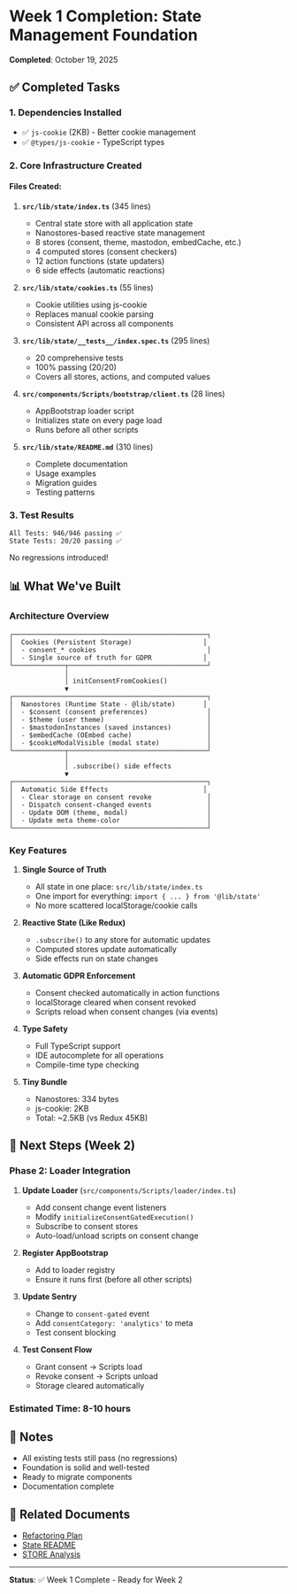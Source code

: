 # Week 1 Completion: State Management Foundation

**Completed**: October 19, 2025

## ✅ Completed Tasks

### 1. Dependencies Installed

- ✅ `js-cookie` (2KB) - Better cookie management
- ✅ `@types/js-cookie` - TypeScript types

### 2. Core Infrastructure Created

#### Files Created:

1. **`src/lib/state/index.ts`** (345 lines)
   - Central state store with all application state
   - Nanostores-based reactive state management
   - 8 stores (consent, theme, mastodon, embedCache, etc.)
   - 4 computed stores (consent checkers)
   - 12 action functions (state updaters)
   - 6 side effects (automatic reactions)

2. **`src/lib/state/cookies.ts`** (55 lines)
   - Cookie utilities using js-cookie
   - Replaces manual cookie parsing
   - Consistent API across all components

3. **`src/lib/state/__tests__/index.spec.ts`** (295 lines)
   - 20 comprehensive tests
   - 100% passing (20/20)
   - Covers all stores, actions, and computed values

4. **`src/components/Scripts/bootstrap/client.ts`** (28 lines)
   - AppBootstrap loader script
   - Initializes state on every page load
   - Runs before all other scripts

5. **`src/lib/state/README.md`** (310 lines)
   - Complete documentation
   - Usage examples
   - Migration guides
   - Testing patterns

### 3. Test Results

```
All Tests: 946/946 passing ✅
State Tests: 20/20 passing ✅
```

No regressions introduced!

## 📊 What We've Built

### Architecture Overview

```
┌─────────────────────────────────────────────────┐
│  Cookies (Persistent Storage)                  │
│  - consent_* cookies                            │
│  - Single source of truth for GDPR             │
└─────────────┬───────────────────────────────────┘
              │
              │ initConsentFromCookies()
              ▼
┌─────────────────────────────────────────────────┐
│  Nanostores (Runtime State - @lib/state)       │
│  - $consent (consent preferences)               │
│  - $theme (user theme)                          │
│  - $mastodonInstances (saved instances)         │
│  - $embedCache (OEmbed cache)                   │
│  - $cookieModalVisible (modal state)            │
└─────────────┬───────────────────────────────────┘
              │
              │ .subscribe() side effects
              ▼
┌─────────────────────────────────────────────────┐
│  Automatic Side Effects                        │
│  - Clear storage on consent revoke              │
│  - Dispatch consent-changed events              │
│  - Update DOM (theme, modal)                    │
│  - Update meta theme-color                      │
└─────────────────────────────────────────────────┘
```

### Key Features

1. **Single Source of Truth**
   - All state in one place: `src/lib/state/index.ts`
   - One import for everything: `import { ... } from '@lib/state'`
   - No more scattered localStorage/cookie calls

2. **Reactive State (Like Redux)**
   - `.subscribe()` to any store for automatic updates
   - Computed stores update automatically
   - Side effects run on state changes

3. **Automatic GDPR Enforcement**
   - Consent checked automatically in action functions
   - localStorage cleared when consent revoked
   - Scripts reload when consent changes (via events)

4. **Type Safety**
   - Full TypeScript support
   - IDE autocomplete for all operations
   - Compile-time type checking

5. **Tiny Bundle**
   - Nanostores: 334 bytes
   - js-cookie: 2KB
   - Total: ~2.5KB (vs Redux 45KB)

## 🎯 Next Steps (Week 2)

### Phase 2: Loader Integration

1. **Update Loader** (`src/components/Scripts/loader/index.ts`)
   - Add consent change event listeners
   - Modify `initializeConsentGatedExecution()`
   - Subscribe to consent stores
   - Auto-load/unload scripts on consent change

2. **Register AppBootstrap**
   - Add to loader registry
   - Ensure it runs first (before all other scripts)

3. **Update Sentry**
   - Change to `consent-gated` event
   - Add `consentCategory: 'analytics'` to meta
   - Test consent blocking

4. **Test Consent Flow**
   - Grant consent → Scripts load
   - Revoke consent → Scripts unload
   - Storage cleared automatically

### Estimated Time: 8-10 hours

## 📝 Notes

- All existing tests still pass (no regressions)
- Foundation is solid and well-tested
- Ready to migrate components
- Documentation complete

## 🔗 Related Documents

- [Refactoring Plan](../../../../docs/STATE_MANAGEMENT_REFACTOR.md)
- [State README](../README.md)
- [STORE Analysis](../../../components/Scripts/state/STORE.md)

---

**Status**: ✅ Week 1 Complete - Ready for Week 2
